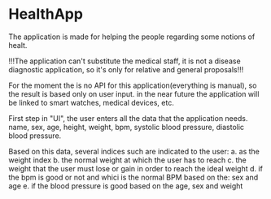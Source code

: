 # HealthApp

 The application is made for helping the people regarding some notions of healt.

!!!The application can't substitute the medical staff, it is not a disease diagnostic application, so it's only for relative and general proposals!!!

For the moment the is no API for this application(everything is manual), so the result is based only on user input. in the near future the application will be linked to smart watches, medical devices, etc.

First step in "UI", the user enters all the data that the application needs. name, sex, age, height, weight, bpm, systolic blood pressure, diastolic blood pressure.

Based on this data, several indices such are indicated to the user: a. as the weight index b. the normal weight at which the user has to reach c. the weight that the user must lose or gain in order to reach the ideal weight d. if the bpm is good or not and whici is the normal BPM based on the: sex and age e. if the blood pressure is good based on the age, sex and weight
